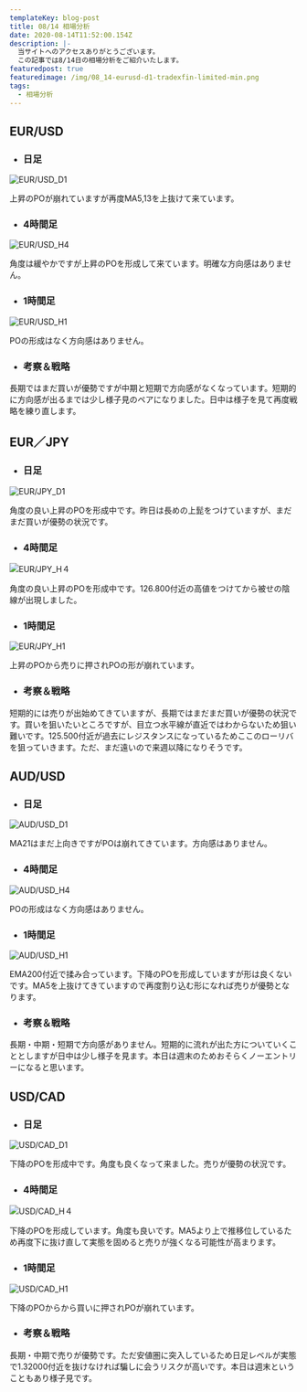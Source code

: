 ```yaml
---
templateKey: blog-post
title: 08/14 相場分析
date: 2020-08-14T11:52:00.154Z
description: |-
  当サイトへのアクセスありがとうございます。
  この記事では8/14日の相場分析をご紹介いたします。
featuredpost: true
featuredimage: /img/08_14-eurusd-d1-tradexfin-limited-min.png
tags:
  - 相場分析
---
```

## EUR/USD

* ### 日足

![EUR/USD_D1](/img/08_14-eurusd-d1-tradexfin-limited-min.png)

上昇のPOが崩れていますが再度MA5,13を上抜けて来ています。

* ### 4時間足

![EUR/USD_H4](/img/08_14-usdcad-h4-tradexfin-limited-min.png)

角度は緩やかですが上昇のPOを形成して来ています。明確な方向感はありません。

* ### 1時間足

![EUR/USD_H1](/img/08_14-eurusd-h1-tradexfin-limited-min.png)

POの形成はなく方向感はありません。

* ### 考察＆戦略

長期ではまだ買いが優勢ですが中期と短期で方向感がなくなっています。短期的に方向感が出るまでは少し様子見のペアになりました。日中は様子を見て再度戦略を練り直します。



## EUR／JPY

* ### 日足

![EUR/JPY_D1](/img/08_14-eurjpy-d1-tradexfin-limited-min.png)

角度の良い上昇のPOを形成中です。昨日は長めの上髭をつけていますが、まだまだ買いが優勢の状況です。

* ### 4時間足

![EUR/JPY_H４](/img/08_14-eurjpy-h4-tradexfin-limited-min.png)

角度の良い上昇のPOを形成中です。126.800付近の高値をつけてから被せの陰線が出現しました。

* ### 1時間足

![EUR/JPY_H1](/img/08_14-eurjpy-h1-tradexfin-limited-min.png)

上昇のPOから売りに押されPOの形が崩れています。

* ### 考察＆戦略

短期的には売りが出始めてきていますが、長期ではまだまだ買いが優勢の状況です。買いを狙いたいところですが、目立つ水平線が直近ではわからないため狙い難いです。125.500付近が過去にレジスタンスになっているためここのローリバを狙っていきます。ただ、まだ遠いので来週以降になりそうです。

## AUD/USD

* ### 日足

![AUD/USD_D1](/img/08_14-audusd-d1-tradexfin-limited-min.png)

MA21はまだ上向きですがPOは崩れてきています。方向感はありません。

* ### 4時間足

![AUD/USD_H4](/img/08_14-audusd-h4-tradexfin-limited-min.png)

POの形成はなく方向感はありません。

* ### 1時間足

![AUD/USD_H1](/img/08_14-audusd-h1-tradexfin-limited-min.png)

EMA200付近で揉み合っています。下降のPOを形成していますが形は良くないです。MA5を上抜けてきていますので再度割り込む形になれば売りが優勢となります。

* ### 考察＆戦略

長期・中期・短期で方向感がありません。短期的に流れが出た方についていくこととしますが日中は少し様子を見ます。本日は週末のためおそらくノーエントリーになると思います。

## USD/CAD

* ### 日足

![USD/CAD_D1](/img/08_14-usdcad-d1-tradexfin-limited-min.png)

下降のPOを形成中です。角度も良くなって来ました。売りが優勢の状況です。

* ### 4時間足

![USD/CAD_H４](/img/08_14-usdcad-h4-tradexfin-limited-min.png)

下降のPOを形成しています。角度も良いです。MA5より上で推移位しているため再度下に抜け直して実態を固めると売りが強くなる可能性が高まります。

* ### 1時間足

![USD/CAD_H1](/img/08_14-usdcad-h1-tradexfin-limited-min.png)

下降のPOからから買いに押されPOが崩れています。

* ### 考察＆戦略

長期・中期で売りが優勢です。ただ安値圏に突入しているため日足レベルが実態で1.32000付近を抜けなければ騙しに会うリスクが高いです。本日は週末ということもあり様子見です。
